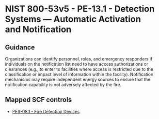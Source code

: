 # NIST 800-53v5 - PE-13.1 - Detection Systems — Automatic Activation and Notification
## Guidance
Organizations can identify personnel, roles, and emergency responders if individuals on the notification list need to have access authorizations or clearances (e.g., to enter to facilities where access is restricted due to the classification or impact level of information within the facility). Notification mechanisms may require independent energy sources to ensure that the notification capability is not adversely affected by the fire.
## Mapped SCF controls
- [PES-08.1 - Fire Detection Devices](../scf/pes-081-firedetectiondevices.md)
